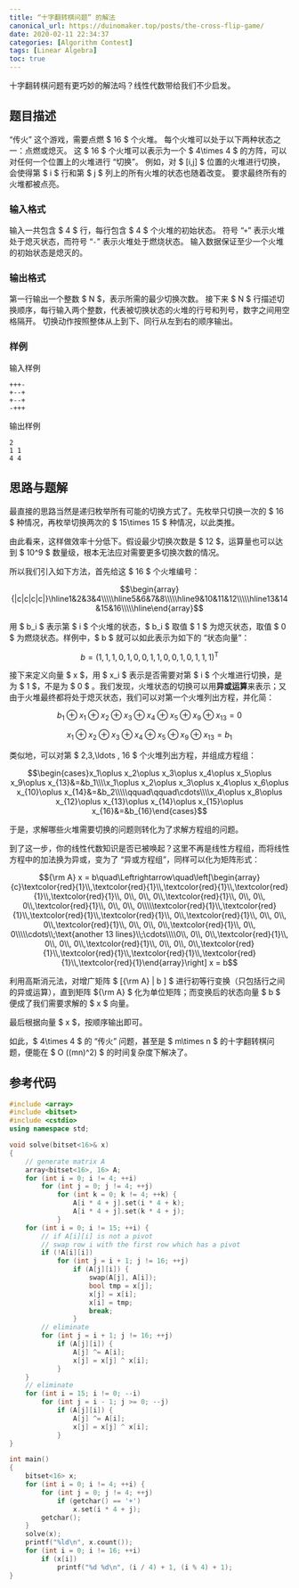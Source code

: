 ```yaml
---
title: “十字翻转棋问题” 的解法
canonical_url: https://duinomaker.top/posts/the-cross-flip-game/
date: 2020-02-11 22:34:37
categories: [Algorithm Contest]
tags: [Linear Algebra]
toc: true
---
```


十字翻转棋问题有更巧妙的解法吗？线性代数带给我们不少启发。

<!-- more -->

## 题目描述

“传火” 这个游戏，需要点燃 $ 16 $ 个火堆。
每个火堆可以处于以下两种状态之一：点燃或熄灭。 
这 $ 16 $ 个火堆可以表示为一个 $ 4\times 4 $ 的方阵，可以对任何一个位置上的火堆进行 “切换”。
例如，对 $ [i,j] $ 位置的火堆进行切换，会使得第 $ i $ 行和第 $ j $ 列上的所有火堆的状态也随着改变。
要求最终所有的火堆都被点亮。

### 输入格式

输入一共包含 $ 4 $ 行，每行包含 $ 4 $ 个火堆的初始状态。
符号 “`+`” 表示火堆处于熄灭状态，而符号 “`-`” 表示火堆处于燃烧状态。
输入数据保证至少一个火堆的初始状态是熄灭的。

### 输出格式

第一行输出一个整数 $ N $，表示所需的最少切换次数。
接下来 $ N $ 行描述切换顺序，每行输入两个整数，代表被切换状态的火堆的行号和列号，数字之间用空格隔开。
切换动作按照整体从上到下、同行从左到右的顺序输出。

### 样例

输入样例

``` plain
+++-
+--+
+--+
-+++
```

输出样例

``` plain
2
1 1
4 4
```

## 思路与题解

最直接的思路当然是递归枚举所有可能的切换方式了。先枚举只切换一次的 $ 16 $ 种情况，再枚举切换两次的 $ 15\times 15 $ 种情况，以此类推。

由此看来，这样做效率十分低下。假设最少切换次数是 $ 12 $，运算量也可以达到 $ 10^9 $ 数量级，根本无法应对需要更多切换次数的情况。

所以我们引入如下方法，首先给这 $ 16 $ 个火堆编号：

$$\begin{array}{|c|c|c|c|}\hline1&2&3&4\\\\\hline5&6&7&8\\\\\hline9&10&11&12\\\\\hline13&14&15&16\\\\\hline\end{array}$$

用 $ b_i $ 表示第 $ i $ 个火堆的状态，$ b_i $ 取值 $ 1 $ 为熄灭状态，取值 $ 0 $ 为燃烧状态。样例中，$ b $ 就可以如此表示为如下的 “状态向量”：

$$ b = (1,1,1,0, 1,0,0,1, 1,0,0,1, 0,1,1,1)^\mathrm{T} $$

接下来定义向量 $ x $，用 $ x_i $ 表示是否需要对第 $ i $ 个火堆进行切换，是为 $ 1 $，不是为 $ 0 $ 。我们发现，火堆状态的切换可以用**异或运算**来表示；又由于火堆最终都将处于熄灭状态，我们可以对第一个火堆列出方程，并化简：

$$ b_1\oplus x_1\oplus x_2\oplus x_3\oplus x_4\oplus x_5\oplus x_9\oplus x_{13} = 0 $$

$$ x_1\oplus x_2\oplus x_3\oplus x_4\oplus x_5\oplus x_9\oplus x_{13} = b_1 $$

类似地，可以对第 $ 2,3,\ldots , 16 $ 个火堆列出方程，并组成方程组：

$$\begin{cases}x_1\oplus x_2\oplus x_3\oplus x_4\oplus x_5\oplus x_9\oplus x_{13}&=&b_1\\\\x_1\oplus x_2\oplus x_3\oplus x_4\oplus x_6\oplus x_{10}\oplus x_{14}&=&b_2\\\\\qquad\qquad\cdots\\\\x_4\oplus x_8\oplus x_{12}\oplus x_{13}\oplus x_{14}\oplus x_{15}\oplus x_{16}&=&b_{16}\end{cases}$$

于是，求解哪些火堆需要切换的问题则转化为了求解方程组的问题。

到了这一步，你的线性代数知识是否已被唤起？这里不再是线性方程组，而将线性方程中的加法换为异或，变为了 “异或方程组”，同样可以化为矩阵形式：

$${\rm A} x = b\quad\Leftrightarrow\quad\left[\begin{array}{c}\textcolor{red}{1}\\,\textcolor{red}{1}\\,\textcolor{red}{1}\\,\textcolor{red}{1}\\,\textcolor{red}{1}\\, 0\\, 0\\, 0\\,\textcolor{red}{1}\\, 0\\, 0\\, 0\\,\textcolor{red}{1}\\, 0\\, 0\\, 0\\\\\textcolor{red}{1}\\,\textcolor{red}{1}\\,\textcolor{red}{1}\\,\textcolor{red}{1}\\, 0\\,\textcolor{red}{1}\\, 0\\, 0\\, 0\\,\textcolor{red}{1}\\, 0\\, 0\\, 0\\,\textcolor{red}{1}\\, 0\\, 0\\\\\cdots\\;\text{another 13 lines}\\;\cdots\\\\0\\, 0\\, 0\\,\textcolor{red}{1}\\, 0\\, 0\\, 0\\,\textcolor{red}{1}\\, 0\\, 0\\, 0\\,\textcolor{red}{1}\\,\textcolor{red}{1}\\,\textcolor{red}{1}\\,\textcolor{red}{1}\\,\textcolor{red}{1}\end{array}\right] x = b$$

利用高斯消元法，对增广矩阵 $ [{\rm A} | b ] $ 进行初等行变换（只包括行之间的异或运算），直到矩阵 ${\rm A} $ 化为单位矩阵；而变换后的状态向量 $ b $ 便成了我们需要求解的 $ x $ 向量。

最后根据向量 $ x $，按顺序输出即可。

如此，$ 4\times 4 $ 的 “传火” 问题，甚至是 $ m\times n $ 的十字翻转棋问题，便能在 $ O ((mn)^2) $ 的时间复杂度下解决了。

## 参考代码

``` c++ solution.cpp
#include <array>
#include <bitset>
#include <cstdio>
using namespace std;

void solve(bitset<16>& x)
{
    // generate matrix A
    array<bitset<16>, 16> A;
    for (int i = 0; i != 4; ++i)
        for (int j = 0; j != 4; ++j)
            for (int k = 0; k != 4; ++k) {
                A[i * 4 + j].set(i * 4 + k);
                A[i * 4 + j].set(k * 4 + j);
            }
    for (int i = 0; i != 15; ++i) {
        // if A[i][i] is not a pivot
        // swap row i with the first row which has a pivot
        if (!A[i][i])
            for (int j = i + 1; j != 16; ++j)
                if (A[j][i]) {
                    swap(A[j], A[i]);
                    bool tmp = x[j];
                    x[j] = x[i];
                    x[i] = tmp;
                    break;
                }
        // eliminate
        for (int j = i + 1; j != 16; ++j)
            if (A[j][i]) {
                A[j] ^= A[i];
                x[j] = x[j] ^ x[i];
            }
    }
    // eliminate
    for (int i = 15; i != 0; --i)
        for (int j = i - 1; j >= 0; --j)
            if (A[j][i]) {
                A[j] ^= A[i];
                x[j] = x[j] ^ x[i];
            }
}

int main()
{
    bitset<16> x;
    for (int i = 0; i != 4; ++i) {
        for (int j = 0; j != 4; ++j)
            if (getchar() == '+')
                x.set(i * 4 + j);
        getchar();
    }
    solve(x);
    printf("%ld\n", x.count());
    for (int i = 0; i != 16; ++i)
        if (x[i])
            printf("%d %d\n", (i / 4) + 1, (i % 4) + 1);
}
```
